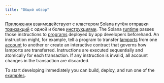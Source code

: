 ```yaml
---
title: "Общий обзор"
---
```


[Приложения](terminology.md#app) взаимодействуют с кластером Solana путём отправки [транзакций](transactions.md) с одной и более [инструкциями](transactions.md#instructions). The Solana [runtime](runtime.md) passes those instructions to [programs](terminology.md#program) deployed by app developers beforehand. An instruction might, for example, tell a program to transfer [lamports](terminology.md#lamport) from one [account](accounts.md) to another or create an interactive contract that governs how lamports are transferred. Instructions are executed sequentially and atomically for each transaction. If any instruction is invalid, all account changes in the transaction are discarded.

To start developing immediately you can build, deploy, and run one of the [examples](developing/on-chain-programs/examples.md).

